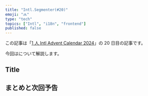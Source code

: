 ```yaml
---
title: "Intl.Segmenter(#20)"
emoji: "🔜"
type: "tech"
topics: ["Intl", "i18n", "frontend"]
published: false
---
```


この記事は「[1 人 Intl Advent Calendar 2024](https://adventar.org/calendars/10555)」の 20 日目の記事です。

今回はについて解説します。

## Title

## まとめと次回予告
